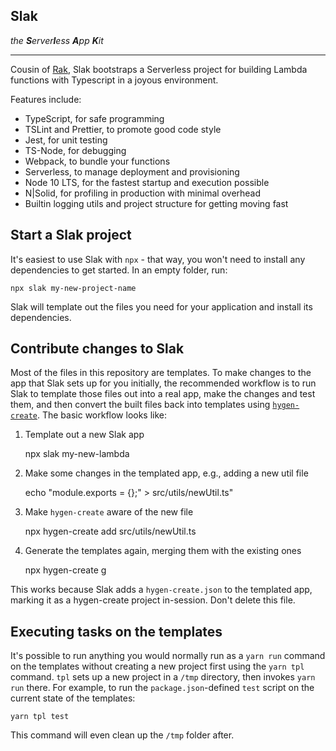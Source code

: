 ## Slak
_the **S**erver**l**ess **A**pp **K**it_

---

Cousin of [Rak](https://github.com/bjacobel/rak), Slak bootstraps a Serverless project for building Lambda functions with Typescript in a joyous environment.

Features include:
- TypeScript, for safe programming
- TSLint and Prettier, to promote good code style
- Jest, for unit testing
- TS-Node, for debugging
- Webpack, to bundle your functions
- Serverless, to manage deployment and provisioning
- Node 10 LTS, for the fastest startup and execution possible
- N|Solid, for profiling in production with minimal overhead
- Builtin logging utils and project structure for getting moving fast

## Start a Slak project
It's easiest to use Slak with `npx` - that way, you won't need to install any dependencies to get started. In an empty folder, run:

    npx slak my-new-project-name

Slak will template out the files you need for your application and install its dependencies.

## Contribute changes to Slak
Most of the files in this repository are templates. To make changes to the app that Slak sets up for you initially, the recommended workflow is to run Slak to template those files out into a real app, make the changes and test them, and then convert the built files back into templates using [`hygen-create`](http://www.hygen.io/create). The basic workflow looks like:

1. Template out a new Slak app

    npx slak my-new-lambda

2. Make some changes in the templated app, e.g., adding a new util file

    echo "module.exports = {};" > src/utils/newUtil.ts"

3. Make `hygen-create` aware of the new file

    npx hygen-create add src/utils/newUtil.ts

4. Generate the templates again, merging them with the existing ones

    npx hygen-create g

This works because Slak adds a `hygen-create.json` to the templated app, marking it as a hygen-create project in-session. Don't delete this file.

## Executing tasks on the templates
It's possible to run anything you would normally run as a `yarn run` command on the templates without creating a new project first using the `yarn tpl` command. `tpl` sets up a new project in a `/tmp` directory, then invokes `yarn run` there. For example, to run the `package.json`-defined `test` script on the current state of the templates:

    yarn tpl test

This command will even clean up the `/tmp` folder after.
